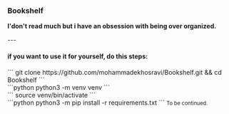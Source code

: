 <h3>Bookshelf</h3>
<strong><p> I'don't read much but i have an obsession with being over organized.</p></strong>
---
<h4>if you want to use it for yourself, do this steps:</h4>
```
git clone https://github.com/mohammadekhosravi/Bookshelf.git && cd Bookshelf
```
</br>
```python
python3 -m venv venv
```
</br>
```
source venv/bin/activate
```
</br>
```python
python3 -m pip install -r requirements.txt
```
<small>To be continued.</small>
